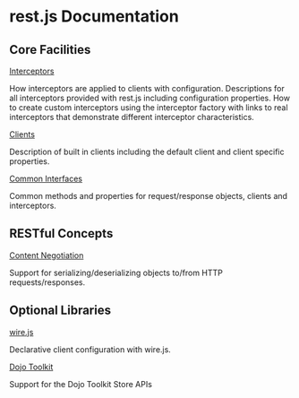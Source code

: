 # rest.js Documentation


## Core Facilities

[Interceptors](interceptors.md)

How interceptors are applied to clients with configuration.  Descriptions for all interceptors provided with rest.js including configuration properties. How to create custom interceptors using the interceptor factory with links to real interceptors that demonstrate different interceptor characteristics.

[Clients](clients.md)

Description of built in clients including the default client and client specific properties.

[Common Interfaces](interfaces.md)

Common methods and properties for request/response objects, clients and interceptors.


## RESTful Concepts

[Content Negotiation](mime.md)

Support for serializing/deserializing objects to/from HTTP requests/responses.


## Optional Libraries

[wire.js](wire.md)

Declarative client configuration with wire.js.


[Dojo Toolkit](dojo.md)

Support for the Dojo Toolkit Store APIs
